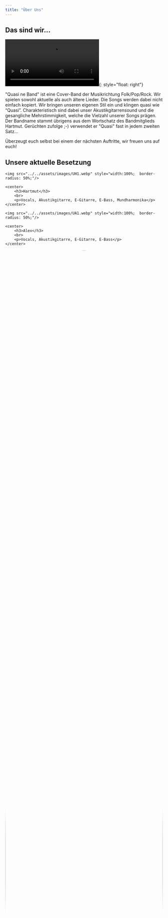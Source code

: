 ```yaml
---
title: "Über Uns"
---
```


## Das sind wir...


![test](../../assets/images/U1.webm){: style="float: right"}

"Quasi ne Band" ist eine Cover-Band der Musikrichtung Folk/Pop/Rock. Wir spielen sowohl aktuelle als auch ältere Lieder.
Die Songs werden dabei nicht einfach kopiert. Wir bringen unseren eigenen Stil ein und klingen quasi wie “Quasi”. Charakteristisch sind dabei unser Akustikgitarrensound und die gesangliche Mehrstimmigkeit, welche die Vielzahl unserer Songs prägen. Der Bandname stammt übrigens aus dem Wortschatz des Bandmitglieds Hartmut. Gerüchten zufolge ;-) verwendet er "Quasi" fast in jedem zweiten Satz…

Überzeugt euch selbst bei einem der nächsten Auftritte, wir freuen uns auf euch!

## Unsere aktuelle Besetzung

 <div class="reihe">
  <div class="spalte">

    <img src="../../assets/images/UH1.webp" style="width:100%;  border-radius: 50%;"/>

    <center>
        <h3>Hartmut</h3>
        <br>
        <p>Vocals, Akustikgitarre, E-Gitarre, E-Bass, Mundharmonika</p>
    </center>

  </div>
  <div class="spalte">

    <img src="../../assets/images/UA1.webp" style="width:100%;  border-radius: 50%;"/>

    <center>
        <h3>Alex</h3>
        <br>
        <p>Vocals, Akustikgitarre, E-Gitarre, E-Bass</p>
    </center>

  </div>
  <div class="spalte">
    <img src="../../assets/images/UR1.webp" style="width:100%;  border-radius: 50%;"/>

    <center>
        <h3>Robin</h3>
        <br>
        <p>Schlagzeug und Percussion</p>
    </center>
  </div>
</div> 

## Zur Geschichte


<div class="item">
        <a href="#">
            <span class="badge">10 Jahre Quasi ne Band</span>
            <img src="../../assets/images/UG1.webp"  alt="" />
        </a>
    </div>

Die Band "Quasi" gibt es seit 2008.

Robin und Hartmut waren von Anfang an dabei.
2010 kamen Alex und Tine hinzu, die auch vorher schon als Duo zusammen musiziert haben. Tine lebt derzeit in Lettland und unterstützt die Band, bei ihren Aufenthalten in Deutschland weiter.
2016 bis 2020 musizierte Cindy bei "Quasi ne Band" und wirkt derzeit ab und an als Gastmusikerin mit.


## Facebook 

<!-- See https://developers.facebook.com/docs/plugins/page-plugin/ -->
<!-- TODO Cookie -->

<script type="text/javascript">
function showFacebook() {
    var script = document.createElement('script');
    script.setAttribute('type', 'text/javascript');
    script.setAttribute('src', 'https://connect.facebook.net/en_US/sdk.js#xfbml=1&version=v18.0');
    document.head.appendChild(script);

    var T = document.getElementById("fb");
    T.style.display = "block";

    var B = document.getElementById("FacebookB");
    B.style.display = "none"; 
}
</script>

<!-- TODO Form: Muss noch sage mit Click erlaube ich Senden an X -->
<button id="FacebookB" onclick="showFacebook()">Durch die Nutzung des Facebook Plugins werden eventuell zusätzliche Cookies außerhalb unserer Website gesetzt (<a href='/_pages/datenschutz/'> Datenschutzerklärung </a> ). Indem Sie auf diesen Knopf klicken, stimmen Sie deren Verwendung zu und sehen den Facebook. <a href='/_pages/datenschutz/'> Datenschutzerklärung </a>
</button>

<div id="fb" style="display:none" class="fb-page" data-href="https://www.facebook.com/QuasiNeBand" data-tabs="timeline" data-width="" data-height="" data-small-header="false" data-adapt-container-width="true" data-hide-cover="false" data-show-facepile="true"><blockquote cite="https://www.facebook.com/facebook" class="fb-xfbml-parse-ignore"><a href="https://www.facebook.com/facebook">Facebook</a></blockquote></div>

